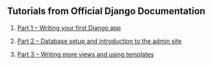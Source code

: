 ## Tutorials from Official Django Documentation

1. [Part 1 – Writing your first Django app](https://docs.djangoproject.com/en/5.2/intro/tutorial01/)

2. [Part 2 – Database setup and introduction to the admin site](https://docs.djangoproject.com/en/5.2/intro/tutorial02/)

3. [Part 3 – Writing more views and using templates](https://docs.djangoproject.com/en/5.2/intro/tutorial03/)
